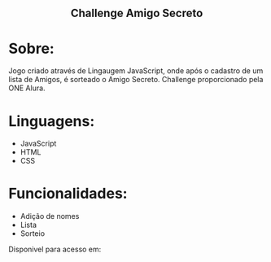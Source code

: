<h2 align="center"> Challenge Amigo Secreto </h2>


# Sobre:

 Jogo criado através de Lingaugem JavaScript, onde após o cadastro de um lista de Amigos, é sorteado o Amigo Secreto. Challenge proporcionado pela ONE Alura.
 
# Linguagens:

- JavaScript
- HTML
- CSS

# Funcionalidades:

- Adição de nomes
- Lista
- Sorteio

Disponivel para acesso em: 
